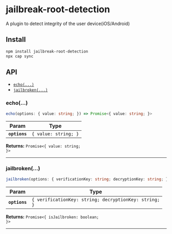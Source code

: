 # jailbreak-root-detection

A plugin to detect integrity of the user device(iOS/Android)

## Install

```bash
npm install jailbreak-root-detection
npx cap sync
```

## API

<docgen-index>

* [`echo(...)`](#echo)
* [`jailbroken(...)`](#jailbroken)

</docgen-index>

<docgen-api>
<!--Update the source file JSDoc comments and rerun docgen to update the docs below-->

### echo(...)

```typescript
echo(options: { value: string; }) => Promise<{ value: string; }>
```

| Param         | Type                            |
| ------------- | ------------------------------- |
| **`options`** | <code>{ value: string; }</code> |

**Returns:** <code>Promise&lt;{ value: string; }&gt;</code>

--------------------


### jailbroken(...)

```typescript
jailbroken(options: { verificationKey: string; decryptionKey: string; }) => Promise<{ isJailbroken: boolean; }>
```

| Param         | Type                                                             |
| ------------- | ---------------------------------------------------------------- |
| **`options`** | <code>{ verificationKey: string; decryptionKey: string; }</code> |

**Returns:** <code>Promise&lt;{ isJailbroken: boolean; }&gt;</code>

--------------------

</docgen-api>
